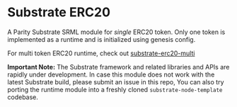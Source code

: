 # Substrate ERC20

A Parity Substrate SRML module for _single_ ERC20 token. Only one token is implemented as a runtime and is initialized using genesis config.

For multi token ERC20 runtime, check out [substrate-erc20-multi](https://github.com/gautamdhameja/substrate-erc20-multi)

**Important Note:** The Substrate framework and related libraries and APIs are rapidly under development. In case this module does not work with the latest Substrate build, please submit an issue in this repo, 
You can also try porting the runtime module into a freshly cloned `substrate-node-template` codebase.